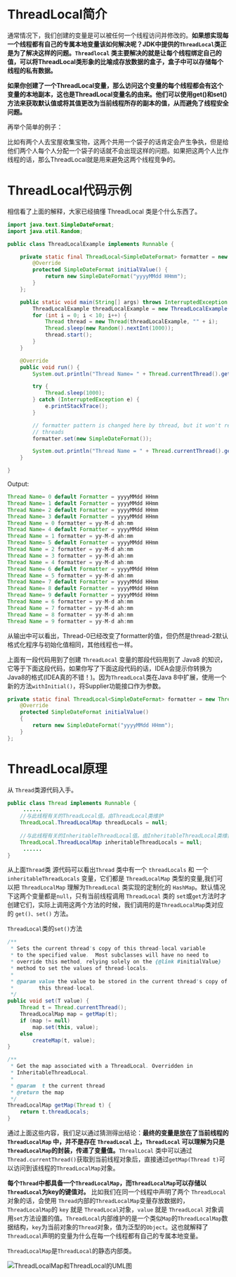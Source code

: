ThreadLocal简介
====

通常情况下，我们创建的变量是可以被任何一个线程访问并修改的。**如果想实现每一个线程都有自己的专属本地变量该如何解决呢？JDK中提供的```ThreadLocal```类正是为了解决这样的问题。```Threadlocal``` 类主要解决的就是让每个线程绑定自己的值，可以将ThreadLocal类形象的比喻成存放数据的盒子，盒子中可以存储每个线程的私有数据。**

**如果你创建了一个ThreadLocal变量，那么访问这个变量的每个线程都会有这个变量的本地副本，这也是ThreadLocal变量名的由来。他们可以使用get()和set()方法来获取默认值或将其值更改为当前线程所存的副本的值，从而避免了线程安全问题。**

再举个简单的例子：

比如有两个人去宝屋收集宝物，这两个共用一个袋子的话肯定会产生争执，但是给他们两个人每个人分配一个袋子的话就不会出现这样的问题。如果把这两个人比作线程的话，那么ThreadLocal就是用来避免这两个线程竞争的。

ThreadLocal代码示例
====

相信看了上面的解释，大家已经搞懂 ThreadLocal 类是个什么东西了。

```java
import java.text.SimpleDateFormat;
import java.util.Random;

public class ThreadLocalExample implements Runnable {

	private static final ThreadLocal<SimpleDateFormat> formatter = new ThreadLocal<SimpleDateFormat>() {
		@Override
		protected SimpleDateFormat initialValue() {
			return new SimpleDateFormat("yyyyMMdd HHmm");
		}
	};

	public static void main(String[] args) throws InterruptedException {
		ThreadLocalExample threadLocalExample = new ThreadLocalExample();
		for (int i = 0; i < 10; i++) {
			Thread thread = new Thread(threadLocalExample, "" + i);
			Thread.sleep(new Random().nextInt(1000));
			thread.start();
		}
	}

	@Override
	public void run() {
		System.out.println("Thread Name= " + Thread.currentThread().getName() + " default Formatter = " + formatter.get().toPattern());

		try {
			Thread.sleep(1000);
		} catch (InterruptedException e) {
			e.printStackTrace();
		}

		// formatter pattern is changed here by thread, but it won't reflect to other
		// threads
		formatter.set(new SimpleDateFormat());

		System.out.println("Thread Name = " + Thread.currentThread().getName() + " formatter = " + formatter.get().toPattern());
	}

}
```

Output:

```java
Thread Name= 0 default Formatter = yyyyMMdd HHmm
Thread Name= 1 default Formatter = yyyyMMdd HHmm
Thread Name= 2 default Formatter = yyyyMMdd HHmm
Thread Name= 3 default Formatter = yyyyMMdd HHmm
Thread Name = 0 formatter = yy-M-d ah:mm
Thread Name= 4 default Formatter = yyyyMMdd HHmm
Thread Name = 1 formatter = yy-M-d ah:mm
Thread Name= 5 default Formatter = yyyyMMdd HHmm
Thread Name = 2 formatter = yy-M-d ah:mm
Thread Name = 3 formatter = yy-M-d ah:mm
Thread Name = 4 formatter = yy-M-d ah:mm
Thread Name= 6 default Formatter = yyyyMMdd HHmm
Thread Name = 5 formatter = yy-M-d ah:mm
Thread Name= 7 default Formatter = yyyyMMdd HHmm
Thread Name= 8 default Formatter = yyyyMMdd HHmm
Thread Name= 9 default Formatter = yyyyMMdd HHmm
Thread Name = 6 formatter = yy-M-d ah:mm
Thread Name = 7 formatter = yy-M-d ah:mm
Thread Name = 8 formatter = yy-M-d ah:mm
Thread Name = 9 formatter = yy-M-d ah:mm
```

从输出中可以看出，Thread-0已经改变了formatter的值，但仍然是thread-2默认格式化程序与初始化值相同，其他线程也一样。

上面有一段代码用到了创建 ```ThreadLocal``` 变量的那段代码用到了 Java8 的知识，它等于下面这段代码，如果你写了下面这段代码的话，IDEA会提示你转换为Java8的格式(IDEA真的不错！)。因为```ThreadLocal```类在Java 8中扩展，使用一个新的方法```withInitial()```，将Supplier功能接口作为参数。

```java
private static final ThreadLocal<SimpleDateFormat> formatter = new ThreadLocal<SimpleDateFormat>(){
    @Override
    protected SimpleDateFormat initialValue()
    {
        return new SimpleDateFormat("yyyyMMdd HHmm");
    }
};
```

ThreadLocal原理
====

从 ```Thread```类源代码入手。

```java
public class Thread implements Runnable {
     ......
    //与此线程有关的ThreadLocal值。由ThreadLocal类维护
    ThreadLocal.ThreadLocalMap threadLocals = null;
    
    //与此线程有关的InheritableThreadLocal值。由InheritableThreadLocal类维护
    ThreadLocal.ThreadLocalMap inheritableThreadLocals = null;
     ......
}
```

从上面```Thread```类 源代码可以看出```Thread``` 类中有一个 ```threadLocals``` 和 一个 ```inheritableThreadLocals``` 变量，它们都是 ```ThreadLocalMap``` 类型的变量,我们可以把 ```ThreadLocalMap``` 理解为```ThreadLocal``` 类实现的定制化的 ```HashMap```。默认情况下这两个变量都是```null```，只有当前线程调用 ```ThreadLocal``` 类的 ```set```或```get```方法时才创建它们，实际上调用这两个方法的时候，我们调用的是```ThreadLocalMap```类对应的 ```get()、set()``` 方法。

```ThreadLocal```类的```set()```方法

```java
/**
 * Sets the current thread's copy of this thread-local variable
 * to the specified value.  Most subclasses will have no need to
 * override this method, relying solely on the {@link #initialValue}
 * method to set the values of thread-locals.
 *
 * @param value the value to be stored in the current thread's copy of
 *        this thread-local.
 */
public void set(T value) {
    Thread t = Thread.currentThread();
    ThreadLocalMap map = getMap(t);
    if (map != null)
        map.set(this, value);
    else
        createMap(t, value);
}

/**
 * Get the map associated with a ThreadLocal. Overridden in
 * InheritableThreadLocal.
 *
 * @param  t the current thread
 * @return the map
 */
ThreadLocalMap getMap(Thread t) {
    return t.threadLocals;
}
```

通过上面这些内容，我们足以通过猜测得出结论：**最终的变量是放在了当前线程的 ```ThreadLocalMap``` 中，并不是存在 ```ThreadLocal``` 上，```ThreadLocal``` 可以理解为只是```ThreadLocalMap```的封装，传递了变量值。**```ThrealLocal``` 类中可以通过```Thread.currentThread()```获取到当前线程对象后，直接通过```getMap(Thread t)```可以访问到该线程的```ThreadLocalMap```对象。

**每个```Thread```中都具备一个```ThreadLocalMap```，而```ThreadLocalMap```可以存储以```ThreadLocal```为key的键值对。** 比如我们在同一个线程中声明了两个 ```ThreadLocal``` 对象的话，会使用 ```Thread```内部的```ThreadLocalMap```变量存放数据的，```ThreadLocalMap```的 ```key``` 就是 ```ThreadLocal```对象，```value``` 就是 ```ThreadLocal``` 对象调用```set```方法设置的值。```ThreadLocal```内部维护的是一个类似```Map```的```ThreadLocalMap```数据结构，```key```为当前对象的```Thread```对象，值为泛型的```Object```。这也就解释了```ThreadLocal```声明的变量为什么在每一个线程都有自己的专属本地变量。

```ThreadLocalMap```是```ThreadLocal```的静态内部类。

![ThreadLocalMap和ThreadLocal的UML图](https://github.com/DemoTransfer/demotransfer/blob/master/java/interview/picture/ThreadLocalMap%E5%92%8CThreadLocal%E7%9A%84UML%E5%9B%BE.png)

